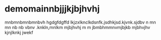 # demomainnbjjjkjbjhvhj

mnbmnbmnbmnbvh
hgdgfdgffd
lkjzxlknclkdsnfk.jsdhkjsd.kjvnk.sjdbv
n mn mn nb nb vbnv
.knkln,mnlkm
mjbjhvhj
m m
jbmbhmmnvmjbjkb
mjbhvjhv
kjnjlknkj
jwekf
